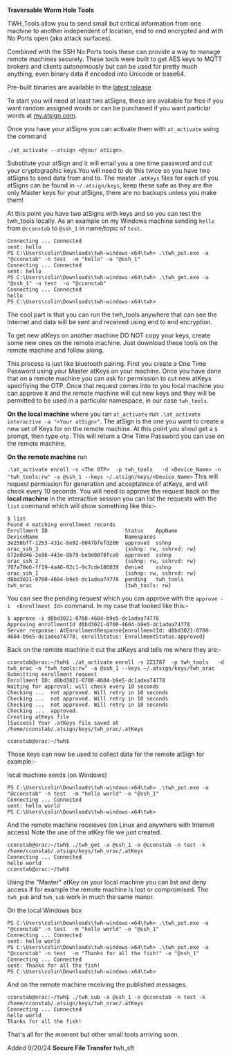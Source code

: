 **Traversable Worm Hole Tools**

TWH_Tools allow you to send small but critical information from one machine to another independent of location, end to end encrypted and with No Ports open (aka attack surfaces).

Combined with the SSH No Ports tools these can provide a way to manage remote machines securely. These tools were built to get AES keys to MQTT brokers and clients autonomously but can be used for pretty much anything, even binary data if encoded into Unicode or base64.


Pre-built binaries are available in the [latest release](https://github.com/cconstab/traversable-worm-hole-tools/releases/latest)

To start you will need at least two atSigns, these are available for free if you want random assigned words or can be purchased if you want particlar words at [my.atsign.com](my.atsign.com).

Once you have your atSigns you can activate them with `at_activate` using the command

 `./at_activate --atsign <@your atSign>`. 
 
 Substitute your atSign and it will email you a one time password and cut your cryptographic keys.You will need to do this twice so you have two atSigns to send data from and to.
 The master `.atKeys` files for each of you atSigns can be found in `~/.atsign/keys`, keep these safe as they are the only Master keys for your atSigns, there are no backups unless you make them!

 At this point you have two atSigns with keys and so you can test the twh_tools locally. As an example on my Windows machine sending `hello` from `@cconstab` to `@ssh_1` in name/topic of `test`.

```PS C:\Users\colin\Downloads\twh-windows-x64\twh> .\twh_put.exe -a "@cconstab" -n test -t 0 -m "hello" -o "@ssh_1"
Connecting ... Connected
sent: hello
PS C:\Users\colin\Downloads\twh-windows-x64\twh> .\twh_put.exe -a "@cconstab" -n test  -m "hello" -o "@ssh_1"
Connecting ... Connected
sent: hello
PS C:\Users\colin\Downloads\twh-windows-x64\twh> .\twh_get.exe -a "@ssh_1" -n test  -o "@cconstab"
Connecting ... Connected
hello
PS C:\Users\colin\Downloads\twh-windows-x64\twh> 
 ```
 
 The cool part is that you can run the twh_tools anywhere that can see the Internet and data will be sent and received using end to end encryption. 

 To get new atKeys on another machine DO NOT copy your keys, create some new ones on the remote machine. Just download these tools on the remote machine and follow along.
 
 This process is just like bluetooth pairing. First you create a One Time Password using your Master atKeys on your machine. Once you have done that on a remote machine you can ask for permission to cut new atKeys specifiying the OTP. Once that request comes into to you local machine you can approve it and the remote machine will cut new keys and they will be permitted to be used in a particular namespace, in our case `twh_tools`.

 **On the local machine** where you ran `at_activate` run `.\at_activate interactive -a "<Your atSign>"`. The atSign is the one you want to create a new set of Keys for on the remote machine. At this point you shoul get a `$` prompt, then type `otp`. This will return a One Time Password you can use on the remote machine.

 **On the remote machine** run
 
 `.\at_activate enroll -s <The OTP>  -p twh_tools   -d <Device_Name> -n "twh_tools:rw" -a @ssh_1 --keys ~/.atsign/keys/<Device_Name>`
This will request permission for generation and acceptatnce of atKeys, and will check every 10 seconds. 
You will need to approve the request back on the **local machine** in the interactive session you can list the requests with the `list` command which will show something like this:-
```
$ list
Found 4 matching enrollment records
Enrollment ID                         Status    AppName             DeviceName                            Namespaces
3e258bff-1253-431c-8e92-0047bfefd200  approved  sshnp               orac_ssh_3                            {sshnp: rw, sshrvd: rw}
672e0d46-2e86-443e-8b79-be9d0078fca9  approved  sshnp               orac_ssh_2                            {sshnp: rw, sshrvd: rw}
707a70e6-ff19-4a46-82c1-9c7cde186039  denied    sshnp               orac_ssh_1                            {sshnp: rw, sshrvd: rw}
d8bd3021-0700-4604-b9e5-dc1adea74778  pending   twh_tools           twh_orac                              {twh_tools: rw}
```
You can see the pending request which you can approve with the `approve -i  <Enrollment Id>` command. In my case that looked like this:-
```
$ approve -i d8bd3021-0700-4604-b9e5-dc1adea74778
Approving enrollmentId d8bd3021-0700-4604-b9e5-dc1adea74778
Server response: AtEnrollmentResponse{enrollmentId: d8bd3021-0700-4604-b9e5-dc1adea74778, enrollStatus: EnrollmentStatus.approved}
```
Back on the remote machine it cut the atKeys and tells me where they are:-
```
cconstab@orac:~/twh$ ./at_activate enroll -s 2Z1787  -p twh_tools   -d twh_orac -n "twh_tools:rw" -a @ssh_1 --keys ~/.atsign/keys/twh_orac
Submitting enrollment request
Enrollment ID: d8bd3021-0700-4604-b9e5-dc1adea74778
Waiting for approval; will check every 10 seconds
Checking ...  not approved. Will retry in 10 seconds
Checking ...  not approved. Will retry in 10 seconds
Checking ...  not approved. Will retry in 10 seconds
Checking ...  approved.
Creating atKeys file
[Success] Your .atKeys file saved at /home/cconstab/.atsign/keys/twh_orac/.atKeys

cconstab@orac:~/twh$
```
Those keys can now be used to collect data for the remote atSign for example:-

local machine sends (on Windows)
```
PS C:\Users\colin\Downloads\twh-windows-x64\twh> .\twh_put.exe -a "@cconstab" -n test  -m "hello world" -o "@ssh_1"
Connecting ... Connected
sent: hello world
PS C:\Users\colin\Downloads\twh-windows-x64\twh>
```

And the remote machine receieves (on Linux and anywhere with Internet access)
Note the use of the atKey file we just created.

```
cconstab@orac:~/twh$ ./twh_get -a @ssh_1 -o @cconstab -n test -k  /home/cconstab/.atsign/keys/twh_orac/.atKeys
Connecting ... Connected
hello world
cconstab@orac:~/twh$
```

Using the "Master" atKey on your local machine you can list and deny access if for example the remote machine is lost or compromised.
The `twh_pub` and `twh_sub` work in much the same manor.

On the local Windows box
```
PS C:\Users\colin\Downloads\twh-windows-x64\twh> .\twh_put.exe -a "@cconstab" -n test  -m "hello world" -o "@ssh_1"
Connecting ... Connected
sent: hello world
PS C:\Users\colin\Downloads\twh-windows-x64\twh> .\twh_put.exe -a "@cconstab" -n test  -m "Thanks for all the fish!" -o "@ssh_1"
Connecting ... Connected
sent: Thanks for all the fish!
PS C:\Users\colin\Downloads\twh-windows-x64\twh>
```

And on the remote machine receiving the published messages.
```
cconstab@orac:~/twh$ ./twh_sub -a @ssh_1 -o @cconstab -n test -k  /home/cconstab/.atsign/keys/twh_orac/.atKeys
Connecting ... Connected
hello world
Thanks for all the fish!
```

That's all for the moment but other small tools arriving soon.

Added 9/20/24 
**Secure File Transfer** twh_sft